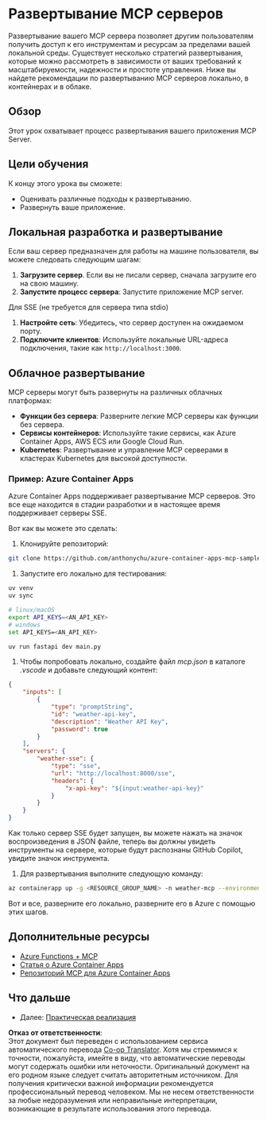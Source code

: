 <!--
CO_OP_TRANSLATOR_METADATA:
{
  "original_hash": "7816cc28f7ab9a54e31f9246429ffcd9",
  "translation_date": "2025-05-17T12:49:18+00:00",
  "source_file": "03-GettingStarted/08-deployment/README.md",
  "language_code": "ru"
}
-->
# Развертывание MCP серверов

Развертывание вашего MCP сервера позволяет другим пользователям получить доступ к его инструментам и ресурсам за пределами вашей локальной среды. Существует несколько стратегий развертывания, которые можно рассмотреть в зависимости от ваших требований к масштабируемости, надежности и простоте управления. Ниже вы найдете рекомендации по развертыванию MCP серверов локально, в контейнерах и в облаке.

## Обзор

Этот урок охватывает процесс развертывания вашего приложения MCP Server.

## Цели обучения

К концу этого урока вы сможете:

- Оценивать различные подходы к развертыванию.
- Развернуть ваше приложение.

## Локальная разработка и развертывание

Если ваш сервер предназначен для работы на машине пользователя, вы можете следовать следующим шагам:

1. **Загрузите сервер**. Если вы не писали сервер, сначала загрузите его на свою машину.
1. **Запустите процесс сервера**: Запустите приложение MCP server.

Для SSE (не требуется для сервера типа stdio)

1. **Настройте сеть**: Убедитесь, что сервер доступен на ожидаемом порту.
1. **Подключите клиентов**: Используйте локальные URL-адреса подключения, такие как `http://localhost:3000`.

## Облачное развертывание

MCP серверы могут быть развернуты на различных облачных платформах:

- **Функции без сервера**: Разверните легкие MCP серверы как функции без сервера.
- **Сервисы контейнеров**: Используйте такие сервисы, как Azure Container Apps, AWS ECS или Google Cloud Run.
- **Kubernetes**: Развертывание и управление MCP серверами в кластерах Kubernetes для высокой доступности.

### Пример: Azure Container Apps

Azure Container Apps поддерживает развертывание MCP серверов. Это все еще находится в стадии разработки и в настоящее время поддерживает серверы SSE.

Вот как вы можете это сделать:

1. Клонируйте репозиторий:

  ```sh
  git clone https://github.com/anthonychu/azure-container-apps-mcp-sample.git
  ```

1. Запустите его локально для тестирования:

  ```sh
  uv venv
  uv sync

  # linux/macOS
  export API_KEYS=<AN_API_KEY>
  # windows
  set API_KEYS=<AN_API_KEY>

  uv run fastapi dev main.py
  ```

1. Чтобы попробовать локально, создайте файл *mcp.json* в каталоге *.vscode* и добавьте следующий контент:

  ```json
  {
      "inputs": [
          {
              "type": "promptString",
              "id": "weather-api-key",
              "description": "Weather API Key",
              "password": true
          }
      ],
      "servers": {
          "weather-sse": {
              "type": "sse",
              "url": "http://localhost:8000/sse",
              "headers": {
                  "x-api-key": "${input:weather-api-key}"
              }
          }
      }
  }
  ```

  Как только сервер SSE будет запущен, вы можете нажать на значок воспроизведения в JSON файле, теперь вы должны увидеть инструменты на сервере, которые будут распознаны GitHub Copilot, увидите значок инструмента.

1. Для развертывания выполните следующую команду:

  ```sh
  az containerapp up -g <RESOURCE_GROUP_NAME> -n weather-mcp --environment mcp -l westus --env-vars API_KEYS=<AN_API_KEY> --source .
  ```

Вот и все, разверните его локально, разверните его в Azure с помощью этих шагов.

## Дополнительные ресурсы

- [Azure Functions + MCP](https://learn.microsoft.com/en-us/samples/azure-samples/remote-mcp-functions-dotnet/remote-mcp-functions-dotnet/)
- [Статья о Azure Container Apps](https://techcommunity.microsoft.com/blog/appsonazureblog/host-remote-mcp-servers-in-azure-container-apps/4403550)
- [Репозиторий MCP для Azure Container Apps](https://github.com/anthonychu/azure-container-apps-mcp-sample)

## Что дальше

- Далее: [Практическая реализация](/04-PracticalImplementation/README.md)

**Отказ от ответственности**:  
Этот документ был переведен с использованием сервиса автоматического перевода [Co-op Translator](https://github.com/Azure/co-op-translator). Хотя мы стремимся к точности, пожалуйста, имейте в виду, что автоматические переводы могут содержать ошибки или неточности. Оригинальный документ на его родном языке следует считать авторитетным источником. Для получения критически важной информации рекомендуется профессиональный перевод человеком. Мы не несем ответственности за любые недоразумения или неправильные интерпретации, возникающие в результате использования этого перевода.